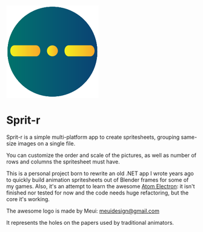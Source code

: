 ![sprit-r logo](sprit-r.png "Sprit-r logo")

# Sprit-r

Sprit-r is a simple multi-platform app to create spritesheets, grouping same-size images on a single file.

You can customize the order and scale of the pictures, as well as number of rows and columns the spritesheet must have.

This is a personal project born to rewrite an old .NET app I wrote years ago to quickly build animation spritesheets out of Blender frames for some of my games.
Also, it's an attempt to learn the awesome [Atom Electron](https://github.com/atom/electron): it isn't finished nor tested for now and the code needs huge refactoring, but the core it's working.

The awesome logo is made by Meui: meuidesign@gmail.com

It represents the holes on the papers used by traditional animators.
